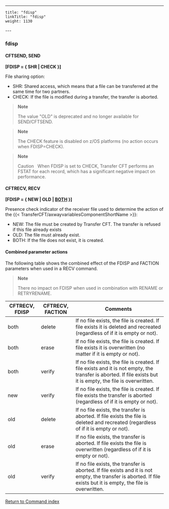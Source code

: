 ---
    title: "fdisp"
    linkTitle: "fdisp"
    weight: 1130
---<span id="fdisp"></span>

### fdisp

<span id="fdisp_CFTRECV"></span>

#### CFTSEND, SEND

****[FDISP = { SHR
&#124; CHECK }]****

File sharing option:

- SHR: Shared access, which means that
    a file can be transferred at the same time for two partners.
- CHECK:
    If the file is modified during a transfer, the transfer is aborted.

> **Note**
>
> The value "OLD" is deprecated and no longer available for SEND/CFTSEND.

> **Note**
>
> The CHECK feature is disabled on z/OS platforms (no action occurs when FDISP=CHECK).

> **Note**
>
> Caution  
> When FDISP is set to CHECK, Transfer CFT performs an FSTAT for each record, which has a significant negative impact on performance.

#### CFTRECV, RECV

****[FDISP = { NEW &#124; OLD &#124; <u>BOTH</u>
}]****

Presence check indicator of the receiver file used to determine the
action of the {{< TransferCFT/axwayvariablesComponentShortName  >}}:

- NEW: The file must be created by Transfer
    CFT. The transfer is refused if this file already exists
- OLD: The file must already exist.
- BOTH: If the file does not exist, it
    is created.

<span id="fdisp_CFTSEND"></span>

#### Combined parameter actions

The following table shows the combined effect of the FDISP and FACTION parameters when used in a RECV command.

> **Note**
>
> There no impact on FDISP when used in combination with RENAME or RETRYRENAME.


| CFTRECV, FDISP  | CFTRECV, FACTION  | Comments  |
| --- | --- | --- |
| both  | delete  | If no file exists, the file is created. If file exists it is deleted and recreated (regardless of if it is empty or not).  |
| both  | erase  | If no file exists, the file is created. If file exists it is overwritten (no matter if it is empty or not).  |
| both  | verify  | If no file exists, the file is created. If file exists and it is not empty, the transfer is aborted. If file exists but it is empty, the file is overwritten.  |
| new  | verify  | If no file exists, the file is created. If file exists the transfer is aborted (regardless of if it is empty or not).  |
| old  | delete  | If no file exists, the transfer is aborted. If file exists the file is deleted and recreated (regardless of if it is empty or not).  |
| old  | erase  | If no file exists, the transfer is aborted. If file exists the file is overwritten (regardless of if it is empty or not).  |
| old  | verify  | If no file exists, the transfer is aborted. If file exists and it is not empty, the transfer is aborted. If file exists but it is empty, the file is overwritten.  |


[Return to Command index](../../)

